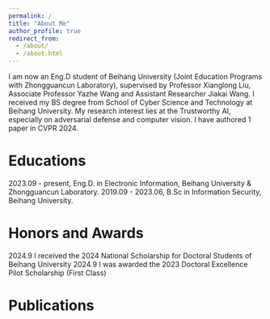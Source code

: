 ```yaml
---
permalink: /
title: "About Me"
author_profile: true
redirect_from: 
  - /about/
  - /about.html
---
```


I am now an Eng.D student of Beihang University (Joint Education Programs with Zhongguancun Laboratory), supervised by Professor Xianglong Liu, Associate Professor Yazhe Wang and Assistant Researcher Jiakai Wang. I received my BS degree from School of Cyber Science and Technology at Beihang University. My research interest lies at the Trustworthy AI, especially on adversarial defense and computer vision. I have authored 1 paper in CVPR 2024.

Educations
======
2023.09 - present, Eng.D. in Electronic Information, Beihang University & Zhongguancun Laboratory.
2019.09 - 2023.06, B.Sc in Information Security, Beihang University.

Honors and Awards
======
2024.9 I received the 2024 National Scholarship for Doctoral Students of Beihang University
2024.9 I was awarded the 2023 Doctoral Excellence Pilot Scholarship (First Class)

Publications
======

